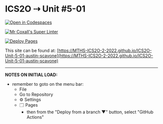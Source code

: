 # ICS2O ⇢ Unit #5-01

[![Open in Codespaces](https://classroom.github.com/assets/launch-codespace-7f7980b617ed060a017424585567c406b6ee15c891e84e1186181d67ecf80aa0.svg)](https://classroom.github.com/open-in-codespaces?assignment_repo_id=10985040)

[![Mr Coxall's Super Linter](https://github.com/MTHS-ICS2O-2-2022/ICS2O-Unit-5-01-austin-scavone/workflows/Mr%20Coxall's%20Super%20Linter/badge.svg)](https://github.com/MTHS-ICS2O-2-2022/ICS2O-Unit-5-01-austin-scavone/actions)

[![Deploy Pages](https://github.com/MTHS-ICS2O-2-2022/ICS2O-Unit-5-01-austin-scavone/workflows/Deploy%20Pages/badge.svg)](https://github.com/MTHS-ICS2O-2-2022/ICS2O-Unit-5-01-austin-scavone/actions)

This site can be found at: [https://MTHS-ICS2O-2-2022.github.io/ICS2O-Unit-5-01-austin-scavone](https://MTHS-ICS2O-2-2022.github.io/ICS2O-Unit-5-01-austin-scavone)

---

**NOTES ON INITIAL LOAD:**
- remember to goto on the menu bar:
  - File
  - Go to Repository
  - ⚙ Settings
  - 🗔 Pages
    - then from the "Deploy from a branch ▼" button, select "GitHub Actions"
